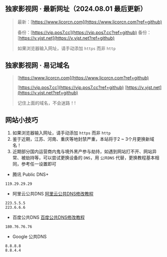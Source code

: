## 独家影视网 · 最新网址（2024.08.01 最后更新）
> 最新：[https://www.licorcn.com](https://www.licorcn.com?ref=github)
>
> 备份：[https://vip.pos7.cc](https://vip.pos7.cc?ref=github)
> 备份：[https://v.yjst.net](https://v.yjst.net?ref=github)
> 
> 如果浏览器输入网址，请手动添加 `https` 而非 `http`

## 独家影视网 · 易记域名
> [https://www.licorcn.com](https://www.licorcn.com?ref=github)
> 
> [https://vip.pos7.cc](https://vip.pos7.cc?ref=github)
> [https://v.yjst.net](https://v.yjst.net?ref=github)
> 
> 记住上面的域名，不会迷路！!

## 网站小技巧
1. 如果浏览器输入网址，请手动添加 `https` 而非 `http`
2. 鉴于近期，江苏、河南、重庆等地封禁严重，本站将于2 ~ 3个月更换新域名！
3. 近期部分国内运营商内鬼与境外黑产参与劫持，如遇到网站打不开、网站异常、被劫持等，可以尝试更换设备的 `DNS`，用 `公共DNS` 代替，更换教程基本相同，参考任一设置即可

* 腾讯 Public DNS+
```
119.29.29.29
```

* 阿里云公共DNS [阿里云公共DNS修改教程](https://www.alidns.com/knowledge?type=SETTING_DOCS#user_windows)
```
223.5.5.5
223.6.6.6
```

* 百度公共DNS [百度公共DNS修改教程](https://dudns.baidu.com/index.html)
```
180.76.76.76
```

* Google 公共DNS
```
8.8.8.8
8.8.4.4
```
